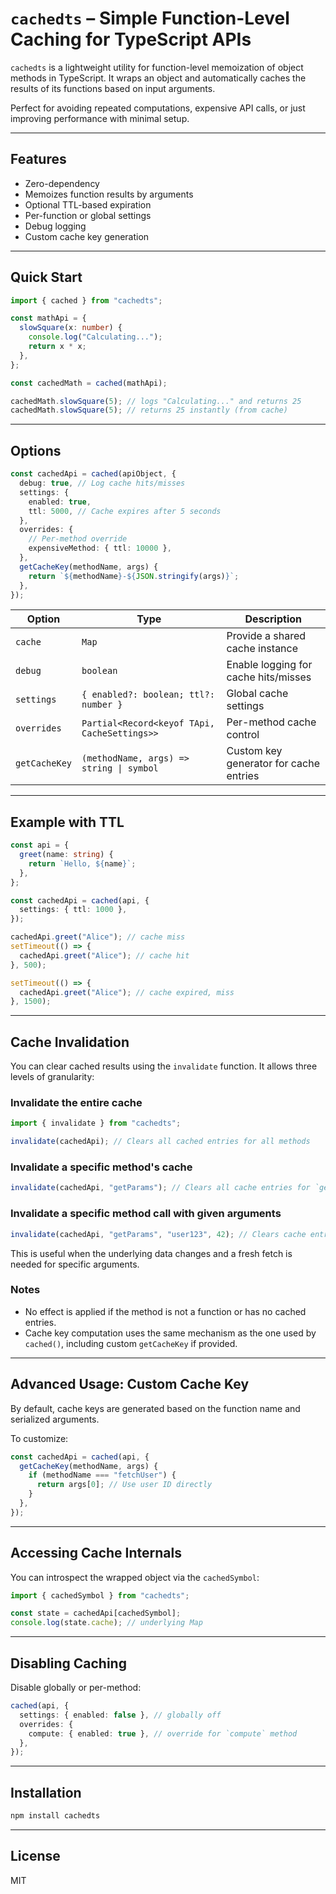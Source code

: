 # `cachedts` – Simple Function-Level Caching for TypeScript APIs

`cachedts` is a lightweight utility for function-level memoization of object methods in TypeScript.
It wraps an object and automatically caches the results of its functions based on input arguments.

Perfect for avoiding repeated computations, expensive API calls, or just improving performance with minimal setup.

---

## Features

- Zero-dependency
- Memoizes function results by arguments
- Optional TTL-based expiration
- Per-function or global settings
- Debug logging
- Custom cache key generation

---

## Quick Start

```ts
import { cached } from "cachedts";

const mathApi = {
  slowSquare(x: number) {
    console.log("Calculating...");
    return x * x;
  },
};

const cachedMath = cached(mathApi);

cachedMath.slowSquare(5); // logs "Calculating..." and returns 25
cachedMath.slowSquare(5); // returns 25 instantly (from cache)
```

---

## Options

```ts
const cachedApi = cached(apiObject, {
  debug: true, // Log cache hits/misses
  settings: {
    enabled: true,
    ttl: 5000, // Cache expires after 5 seconds
  },
  overrides: {
    // Per-method override
    expensiveMethod: { ttl: 10000 },
  },
  getCacheKey(methodName, args) {
    return `${methodName}-${JSON.stringify(args)}`;
  },
});
```

| Option        | Type                                        | Description                                       |
|---------------|---------------------------------------------|---------------------------------------------------|
| `cache`       | `Map`                                       | Provide a shared cache instance                   |
| `debug`       | `boolean`                                   | Enable logging for cache hits/misses              |
| `settings`    | `{ enabled?: boolean; ttl?: number }`       | Global cache settings                             |
| `overrides`   | `Partial<Record<keyof TApi, CacheSettings>>`| Per-method cache control                          |
| `getCacheKey` | `(methodName, args) => string \| symbol`    | Custom key generator for cache entries            |

---

## Example with TTL

```ts
const api = {
  greet(name: string) {
    return `Hello, ${name}`;
  },
};

const cachedApi = cached(api, {
  settings: { ttl: 1000 },
});

cachedApi.greet("Alice"); // cache miss
setTimeout(() => {
  cachedApi.greet("Alice"); // cache hit
}, 500);

setTimeout(() => {
  cachedApi.greet("Alice"); // cache expired, miss
}, 1500);
```

---

## Cache Invalidation

You can clear cached results using the `invalidate` function. It allows three levels of granularity:

### Invalidate the entire cache

```ts
import { invalidate } from "cachedts";

invalidate(cachedApi); // Clears all cached entries for all methods
```

### Invalidate a specific method's cache

```ts
invalidate(cachedApi, "getParams"); // Clears all cache entries for `getParams`
```

### Invalidate a specific method call with given arguments

```ts
invalidate(cachedApi, "getParams", "user123", 42); // Clears cache entry for `getParams("user123", 42)`
```

This is useful when the underlying data changes and a fresh fetch is needed for specific arguments.

### Notes

- No effect is applied if the method is not a function or has no cached entries.
- Cache key computation uses the same mechanism as the one used by `cached()`, including custom `getCacheKey` if provided.

---

## Advanced Usage: Custom Cache Key

By default, cache keys are generated based on the function name and serialized arguments.

To customize:

```ts
const cachedApi = cached(api, {
  getCacheKey(methodName, args) {
    if (methodName === "fetchUser") {
      return args[0]; // Use user ID directly
    }
  },
});
```

---

## Accessing Cache Internals

You can introspect the wrapped object via the `cachedSymbol`:

```ts
import { cachedSymbol } from "cachedts";

const state = cachedApi[cachedSymbol];
console.log(state.cache); // underlying Map
```

---

## Disabling Caching

Disable globally or per-method:

```ts
cached(api, {
  settings: { enabled: false }, // globally off
  overrides: {
    compute: { enabled: true }, // override for `compute` method
  },
});
```

---

## Installation

```bash
npm install cachedts
```

---

## License

MIT

